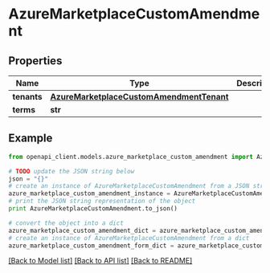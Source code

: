 # AzureMarketplaceCustomAmendment


## Properties
Name | Type | Description | Notes
------------ | ------------- | ------------- | -------------
**tenants** | [**AzureMarketplaceCustomAmendmentTenant**](AzureMarketplaceCustomAmendmentTenant.md) |  | [optional] 
**terms** | **str** |  | [optional] 

## Example

```python
from openapi_client.models.azure_marketplace_custom_amendment import AzureMarketplaceCustomAmendment

# TODO update the JSON string below
json = "{}"
# create an instance of AzureMarketplaceCustomAmendment from a JSON string
azure_marketplace_custom_amendment_instance = AzureMarketplaceCustomAmendment.from_json(json)
# print the JSON string representation of the object
print AzureMarketplaceCustomAmendment.to_json()

# convert the object into a dict
azure_marketplace_custom_amendment_dict = azure_marketplace_custom_amendment_instance.to_dict()
# create an instance of AzureMarketplaceCustomAmendment from a dict
azure_marketplace_custom_amendment_form_dict = azure_marketplace_custom_amendment.from_dict(azure_marketplace_custom_amendment_dict)
```
[[Back to Model list]](../README.md#documentation-for-models) [[Back to API list]](../README.md#documentation-for-api-endpoints) [[Back to README]](../README.md)


